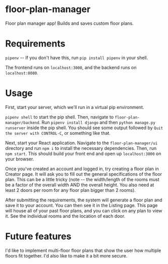 # floor-plan-manager
Floor plan manager app! Builds and saves custom floor plans.

# Requirements
`pipenv` -- If you don't have this, run `pip install pipenv` in your shell.

The frontend runs on `localhost:3000`, and the backend runs on `localhost:8080`.
# Usage
First, start your server, which we'll run in a virtual pip environment.

`pipenv shell` to start the pip shell.  Then, navigate to `floor-plan-manager/backend`.  Run `pipenv install django` and then `python manage.py runserver` inside the pip shell.
You should see some output followed by `Quit the server with CONTROL-C`, or something like that.

Next, start your React application.  Navigate to the `floor-plan-manager/ui` directory and run `npm i` to install the necessary dependencies.  Then, run `npm start`.  This should build your front end and open up `localhost:3000` on your browser.

Once you've created an account and logged in, try creating a floor plan in Creator page.  It will ask you to fill out the general specifications of the floor plan.  This can be a little tricky (note -- the width/length of the rooms must be a factor of the overall width AND the overall height.  You also need at least 2 doors per room for any floor plan bigger than 2 rooms).

After submitting the requirements, the system will generate a floor plan and save it to your account.  You can then see it in the Listing page. 
This page will house all of your past floor plans, and you can click on any plan to view it.  See the individual rooms and the location of each door.
# Future features
I'd like to implement multi-floor floor plans that show the user how multiple floors fit together.  I'd also like to make it a bit more secure.
